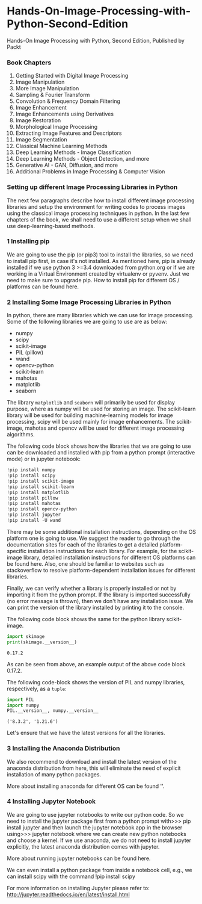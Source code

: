 # Hands-On-Image-Processing-with-Python-Second-Edition
Hands-On Image Processing with Python, Second Edition, Published by Packt

### Book Chapters

1.	Getting Started with Digital Image Processing
2.	Image Manipulation
3.	More Image Manipulation
4.	Sampling & Fourier Transform 
5.	Convolution & Frequency Domain Filtering
6.	Image Enhancement 
7.	Image Enhancements using Derivatives 
8.	Image Restoration
9.	Morphological Image Processing
10.	Extracting Image Features and Descriptors  
11.	Image Segmentation 
12.	Classical Machine Learning Methods 
13.	Deep Learning Methods - Image Classification 
14.	Deep Learning Methods - Object Detection, and more
15.	Generative AI - GAN, Diffusion, and more
16.	Additional Problems in Image Processing & Computer Vision


### Setting up different Image Processing Libraries in Python

The next few paragraphs describe how to install different image processing libraries and
setup the environment for writing codes to process images using the classical image
processing techniques in python. In the last few chapters of the book, we shall need to use a
different setup when we shall use deep-learning-based methods.


### 1 Installing pip

We are going to use the pip (or pip3) tool to install the libraries, so we need to
install pip first, in case it's not installed. As mentioned here, pip is already installed if we
use python 3 >=3.4 downloaded from python.org or if we are working in a Virtual
Environment created by virtualenv or pyvenv. Just we need to make sure to upgrade pip.
How to install pip for different OS / platforms can be found here.

### 2 Installing Some Image Processing Libraries in Python

In python, there are many libraries which we can use for image processing. Some of the
following libraries we are going to use are as below:

* numpy
* scipy
* scikit-image
* PIL (pillow)
* wand
* opencv-python
* scikit-learn
* mahotas
* matplotlib
* seaborn

The library `matplotlib` and `seaborn` will primarily be used for display purpose, where as
numpy will be used for storing an image. The scikit-learn library will be used for building
machine-learning models for image processing, scipy will be used mainly for image
enhancements. The scikit-image, mahotas and opencv will be used for different image
processing algorithms.

The following code block shows how the libraries that we are going to use can be
downloaded and installed with pip from a python prompt (interactive mode) or in jupyter notebook:


```python
!pip install numpy
!pip install scipy
!pip install scikit-image
!pip install scikit-learn
!pip install matplotlib
!pip install pillow
!pip install mahotas
!pip install opencv-python
!pip install jupyter
!pip install -U wand
```

There may be some additional installation instructions, depending on the OS platform one is going to use. We suggest the reader to go through the documentation sites for each of the
libraries to get a detailed platform-specific installation instructions for each library. For
example, for the scikit-image library, detailed installation instructions for different OS
platforms can be found here. Also, one should be familiar to websites such
as stackoverflow to resolve platform-dependent installation issues for different libraries.

Finally, we can verify whether a library is properly installed or not by importing it from the
python prompt. If the library is imported successfully (no error message is thrown), then
we don't have any installation issue. We can print the version of the library installed by
printing it to the console.

The following code block shows the same for the python library scikit-image.


```python
import skimage
print(skimage.__version__)
```

    0.17.2
    

As can be seen from above, an example output of the above code block 0.17.2.

The following code-block shows the version of PIL and numpy libraries, respectively, as a `tuple`:


```python
import PIL
import numpy
PIL.__version__, numpy.__version__
```


    ('8.3.2', '1.21.6')



Let's ensure that we have the latest versions for all the libraries.

### 3 Installing the Anaconda Distribution

We also recommend to download and install the latest version of the anaconda distribution
from here, this will eliminate the need of explicit installation of many python packages.

More about installing anaconda for different OS can be found '<here>'.
    
### 4 Installing Jupyter Notebook

We are going to use jupyter notebooks to write our python code. So we need to install
the jupyter package first from a python prompt with>>> pip install jupyter
and then launch the jupyter notebook app in the browser using>>> jupyter notebook
where we can create new python notebooks and choose a kernel. If we use anaconda, we do
not need to install jupyter explicitly, the latest anaconda distribution comes with jupyter.

More about running jupyter notebooks can be found here.

We can even install a python package from inside a notebook cell, e.g., we can
install scipy with the command !pip install scipy

For more information on installing Jupyter please
refer to: http://jupyter.readthedocs.io/en/latest/install.html   
